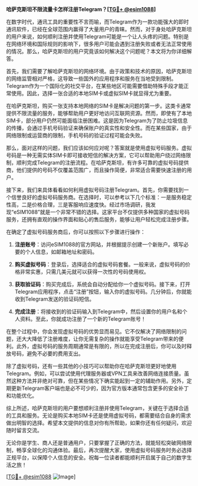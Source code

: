 **哈萨克斯坦不限流量卡怎样注册Telegram？[[TG💪+ @esim1088](https://t.me/s/esim1088)]**

在数字时代，通讯工具的重要性不言而喻，而Telegram作为一款功能强大的即时通讯软件，已经在全球范围内赢得了大量用户的青睐。然而，对于身处哈萨克斯坦的用户来说，如何顺利注册并使用Telegram可能是一个让人头疼的问题。特别是在网络环境和国际规则的影响下，很多用户可能会遇到注册失败或者无法正常使用的情况。那么，哈萨克斯坦的用户究竟该如何解决这个问题呢？本文将为你详细解答。

首先，我们需要了解哈萨克斯坦的网络环境。由于政策和技术的原因，哈萨克斯坦的网络监管相对严格，这导致一些国外的应用程序和服务在当地受到限制。Telegram作为一个国际化的社交平台，在某些地区可能需要借助特殊手段才能正常使用。因此，选择一张合适的本地SIM卡或虚拟SIM卡就显得尤为重要。

在哈萨克斯坦，购买一张支持本地网络的SIM卡是解决问题的第一步。这类卡通常提供不限流量的服务，能够帮助用户更好地访问互联网资源。然而，即使有了本地SIM卡，部分用户仍然可能面临注册困难。这是因为Telegram为了防止垃圾信息的传播，会通过手机号码验证来确保账户的真实性和安全性。而在某些国家，由于网络限制或运营商的限制，手机号码的验证过程可能会失败。

那么，面对这样的问题，我们应该如何应对呢？答案就是使用虚拟号码服务。虚拟号码是一种无需实体SIM卡即可接收短信的解决方案，它可以帮助用户绕过网络限制，顺利完成Telegram的注册流程。在哈萨克斯坦，有许多可靠的虚拟号码提供商，他们提供的号码不仅覆盖范围广，而且操作简便，非常适合需要快速注册的用户。

接下来，我们来具体看看如何利用虚拟号码注册Telegram。首先，你需要找到一个信誉良好的虚拟号码服务商。在选择时，可以参考以下几个标准：一是服务稳定性高，二是价格合理，三是客服响应速度快。经过市场调研，我发现“eSIM1088”就是一个非常不错的选择。这家平台不仅提供多种国家的虚拟号码服务，还拥有直观的操作界面和贴心的售后服务，能够让用户轻松完成注册步骤。

在确定了虚拟号码服务商后，你可以按照以下步骤进行操作：

1. **注册账号**：访问eSIM1088的官方网站，并根据提示创建一个新账户。填写必要的个人信息，如邮箱地址和密码。

2. **购买虚拟号码**：登录后，选择适合的虚拟号码套餐。一般来说，虚拟号码的价格非常实惠，只需几美元就可以获得一次性的号码使用权。

3. **获取验证码**：购买完成后，系统会自动分配给你一个虚拟号码。接下来，打开Telegram应用程序，点击“注册”按钮，输入你的虚拟号码。几分钟后，你就能收到Telegram发送的验证码短信。

4. **完成注册**：将接收到的验证码输入到Telegram中，然后设置你的用户名和个人资料。至此，你就成功注册了一个新的Telegram账号！

在整个过程中，你会发现虚拟号码的优势显而易见。它不仅解决了网络限制的问题，还大大降低了注册难度，让你无需复杂的操作就能享受Telegram带来的便利。此外，虚拟号码的服务周期通常是有限的，所以在完成注册后，你可以及时释放号码，避免不必要的费用支出。

除了虚拟号码，还有一些其他的小技巧可以帮助你在哈萨克斯坦更好地使用Telegram。例如，可以尝试使用代理服务器或VPN工具来改善网络连接质量。虽然这种方法并非绝对可靠，但在某些情况下确实能起到一定的辅助作用。另外，定期更新Telegram客户端也是必不可少的，因为官方版本通常包含更多的安全补丁和功能优化。

综上所述，哈萨克斯坦的用户要想顺利注册并使用Telegram，关键在于选择合适的工具和服务。无论是购买本地SIM卡还是使用虚拟号码，都需要结合自身的需求做出明智的选择。希望本文提供的信息对你有所帮助，如果你还有任何疑问，欢迎随时留言交流。

无论你是学生、商人还是普通用户，只要掌握了正确的方法，就能轻松突破网络限制，畅享全球化的沟通体验。最后，再次提醒大家，使用虚拟号码服务时务必选择正规平台，以保障个人信息的安全。祝每一位读者都能顺利开启属于自己的数字生活之旅！

[[TG💪+ @esim1088](https://t.me/s/esim1088) ![Image](https://i.postimg.cc/4NQfJmqS/Snipaste-2025-05-13-00-14-12.png)]